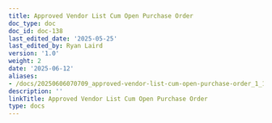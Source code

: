 ```yaml
---
title: Approved Vendor List Cum Open Purchase Order
doc_type: doc
doc_id: doc-138
last_edited_date: '2025-05-25'
last_edited_by: Ryan Laird
version: '1.0'
weight: 2
date: '2025-06-12'
aliases:
- /docs/20250606070709_approved-vendor-list-cum-open-purchase-order_1_1/
description: ''
linkTitle: Approved Vendor List Cum Open Purchase Order
type: docs
---
```


